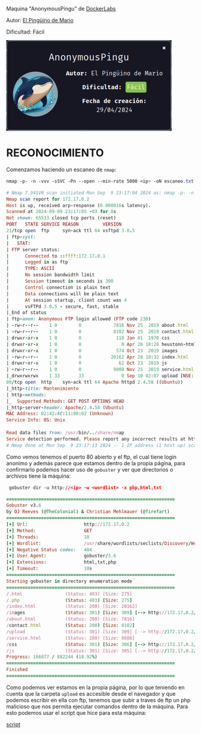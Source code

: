 Maquina "AnonymousPingu" de [DockerLabs](https://dockerlabs.es)

Autor: [El Pingüino de Mario](https://www.youtube.com/channel/UCGLfzfKRUsV6BzkrF1kJGsg)

Dificultad: Fácil

![dock](./img/dock.png)

# RECONOCIMIENTO

Comenzamos haciendo un escaneo de `nmap`:

```css
nmap -p- -n -vvv -sSVC -Pn --open --min-rate 5000 <ip> -oN escaneo.txt
```

```ruby
# Nmap 7.94SVN scan initiated Mon Sep  9 23:17:04 2024 as: nmap -p- -n -vvv -sSVC -Pn --open --min-rate 5000 -oN escaneo.txt 172.17.0.2
Nmap scan report for 172.17.0.2
Host is up, received arp-response (0.000016s latency).
Scanned at 2024-09-09 23:17:05 -03 for 8s
Not shown: 65533 closed tcp ports (reset)
PORT   STATE SERVICE REASON         VERSION
21/tcp open  ftp     syn-ack ttl 64 vsftpd 3.0.5
| ftp-syst: 
|   STAT: 
| FTP server status:
|      Connected to ::ffff:172.17.0.1
|      Logged in as ftp
|      TYPE: ASCII
|      No session bandwidth limit
|      Session timeout in seconds is 300
|      Control connection is plain text
|      Data connections will be plain text
|      At session startup, client count was 4
|      vsFTPd 3.0.5 - secure, fast, stable
|_End of status
| ftp-anon: Anonymous FTP login allowed (FTP code 230)
| -rw-r--r--    1 0        0            7816 Nov 25  2019 about.html
| -rw-r--r--    1 0        0            8102 Nov 25  2019 contact.html
| drwxr-xr-x    1 0        0             118 Jan 01  1970 css
| drwxr-xr-x    1 0        0               0 Apr 28 18:28 heustonn-html
| drwxr-xr-x    1 0        0             574 Oct 23  2019 images
| -rw-r--r--    1 0        0           20162 Apr 28 18:32 index.html
| drwxr-xr-x    1 0        0              62 Oct 23  2019 js
| -rw-r--r--    1 0        0            9808 Nov 25  2019 service.html
|_drwxrwxrwx    1 33       33              0 Sep 10 02:07 upload [NSE: writeable]
80/tcp open  http    syn-ack ttl 64 Apache httpd 2.4.58 ((Ubuntu))
|_http-title: Mantenimiento
| http-methods: 
|_  Supported Methods: GET POST OPTIONS HEAD
|_http-server-header: Apache/2.4.58 (Ubuntu)
MAC Address: 02:42:AC:11:00:02 (Unknown)
Service Info: OS: Unix

Read data files from: /usr/bin/../share/nmap
Service detection performed. Please report any incorrect results at https://nmap.org/submit/ .
# Nmap done at Mon Sep  9 23:17:13 2024 -- 1 IP address (1 host up) scanned in 9.18 seconds
```

Como vemos tenemos el puerto 80 abierto y el ftp, el cual tiene login anonimo y además parece que estamos dentro de la propia página, para confirmarlo podemos hacer uso de `gobuster` y ver que directorios o archivos tiene la máquina:

```css
 gobuster dir -u http://<ip> -w <wordlist> -x php,html,txt
```

```ruby
===============================================================
Gobuster v3.6
by OJ Reeves (@TheColonial) & Christian Mehlmauer (@firefart)
===============================================================
[+] Url:                     http://172.17.0.2
[+] Method:                  GET
[+] Threads:                 10
[+] Wordlist:                /usr/share/wordlists/seclists/Discovery/Web-Content/directory-list-2.3-medium.txt
[+] Negative Status codes:   404
[+] User Agent:              gobuster/3.6
[+] Extensions:              html,txt,php
[+] Timeout:                 10s
===============================================================
Starting gobuster in directory enumeration mode
===============================================================
/.html                (Status: 403) [Size: 275]
/.php                 (Status: 403) [Size: 275]
/index.html           (Status: 200) [Size: 20162]
/images               (Status: 301) [Size: 309] [--> http://172.17.0.2/images/]
/about.html           (Status: 200) [Size: 7816]
/contact.html         (Status: 200) [Size: 8102]
/upload               (Status: 301) [Size: 309] [--> http://172.17.0.2/upload/]
/service.html         (Status: 200) [Size: 9808]
/css                  (Status: 301) [Size: 306] [--> http://172.17.0.2/css/]
/js                   (Status: 301) [Size: 305] [--> http://172.17.0.2/js/]
Progress: 166877 / 882244 (18.92%)
===============================================================
Finished
===============================================================
```

Como podemos ver estamos en la propia página, por lo que teniendo en cuenta que la carpeta `upload` es accesible desde el navegador y que podemos escribir en ella con ftp, tenemos que subir a traves de ftp un php malicioso que nos permita ejecutar comandos dentro de la máquina. Para esto podemos usar el script que hice para esta máquina:

[script](https://github.com/Maciferna/DockerLabs/blob/main/maquina-anonymouspingu/scripts/intrusion.sh)